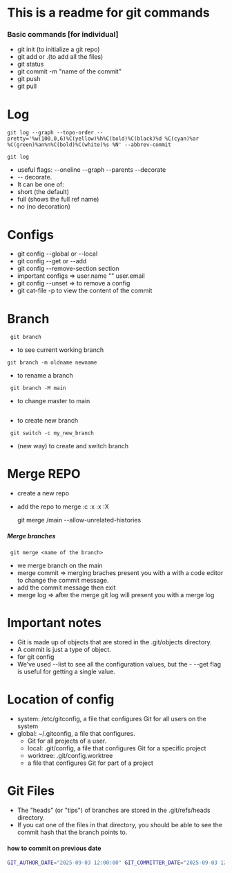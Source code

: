 # This is a readme for git commands

### Basic commands [for individual]

- git init (to initialize a git repo)
- git add <name of the file> or .(to add all the files)
- git status
- git commit -m "name of the commit"
- git push <to push it to remote repo>
- git pull

# Log

```
git log --graph --topo-order --pretty='%w(100,0,6)%C(yellow)%h%C(bold)%C(black)%d %C(cyan)%ar %C(green)%an%n%C(bold)%C(white)%s %N' --abbrev-commit
```

```
git log
```

- useful flags: --oneline --graph --parents --decorate
- -- decorate.
- It can be one of:
- short (the default)
- full (shows the full ref name)
- no (no decoration)

# Configs

- git config --global or --local
- git config --get or --add <name of the config>
- git config --remove-section section
- important configs => user.name "" user.email
- git config --unset <key> => to remove a config
- git cat-file -p <hash> to view the content of the commit

# Branch

```
 git branch
```

- to see current working branch

```
git branch -m oldname newname
```

- to rename a branch

```
 git branch -M main
```

- to change master to main

```git branch my_new_branch

```

- to create new branch

```
 git switch -c my_new_branch
```

- (new way) to create and switch branch

# Merge REPO

- create a new repo
- add the repo to merge
  :c
  :x
  :x
  :X

  git merge <name of repo>/main --allow-unrelated-histories

##### Merge branches

```
 git merge <name of the branch>
```

- we merge branch on the main
- merge commit => merging braches present you with a with a code editor to change the commit message.
- add the commit message then exit
- merge log => after the merge git log will present you with a merge log

# Important notes

- Git is made up of objects that are stored in the .git/objects directory.
- A commit is just a type of object.
- for git config
- We've used --list to see all the configuration values, but the - --get flag is useful for getting a single value.

# Location of config

- system: /etc/gitconfig, a file that configures Git for all users on the system
- global: ~/.gitconfig, a file that configures.
  - Git for all projects of a user.
  - local: .git/config, a file that configures Git for a specific project
  - worktree: .git/config.worktree
  - a file that configures Git for part of a project

# Git Files

- The "heads" (or "tips") of branches are stored in the .git/refs/heads directory.
- If you cat one of the files in that directory, you should be able to see the commit hash that the branch points to.
#### how to commit on previous date 
```bash
GIT_AUTHOR_DATE="2025-09-03 12:00:00" GIT_COMMITTER_DATE="2025-09-03 12:00:00" git commit -m "commit message"
```

